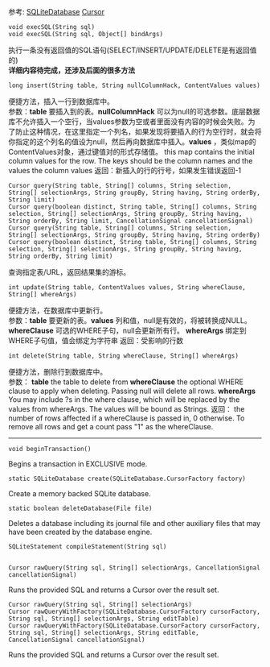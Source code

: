 参考: [SQLiteDatabase](http://developer.android.com/reference/android/database/sqlite/SQLiteDatabase.html)
[Cursor](http://developer.android.com/reference/android/database/Cursor.html)

	void execSQL(String sql)
	void execSQL(String sql, Object[] bindArgs)
执行一条没有返回值的SQL语句(SELECT/INSERT/UPDATE/DELETE是有返回值的)<br />
**详细内容待完成，还涉及后面的很多方法**

	long insert(String table, String nullColumnHack, ContentValues values)
便捷方法，插入一行到数据库中。<br />
参数：**table** 要插入到的表。**nullColumnHack** 可以为null的可选参数。底层数据库不允许插入一个空行，当values参数为空或者里面没有内容的时候会失败。为了防止这种情况，在这里指定一个列名，如果发现将要插入的行为空行时，就会将你指定的这个列名的值设为null，然后再向数据库中插入。**values** ，类似map的ContentValues对象，通过键值对的形式存储值。 this map contains the initial column values for the row. The keys should be the column names and the values the column values
返回：新插入的行的行号，如果发生错误返回-1

	Cursor query(String table, String[] columns, String selection, String[] selectionArgs, String groupBy, String having, String orderBy, String limit)
	Cursor query(boolean distinct, String table, String[] columns, String selection, String[] selectionArgs, String groupBy, String having, String orderBy, String limit, CancellationSignal cancellationSignal)
	Cursor query(String table, String[] columns, String selection, String[] selectionArgs, String groupBy, String having, String orderBy)
	Cursor query(boolean distinct, String table, String[] columns, String selection, String[] selectionArgs, String groupBy, String having, String orderBy, String limit)
查询指定表/URL，返回结果集的游标。

	int update(String table, ContentValues values, String whereClause, String[] whereArgs)
便捷方法，在数据库中更新行。<br />
参数：**table** 要更新的表。**values** 列和值，null是有效的，将被转换成NULL。**whereClause** 可选的WHERE子句，null会更新所有行。
**whereArgs** 绑定到WHERE子句值，值会绑定为字符串
返回：受影响的行数

	int delete(String table, String whereClause, String[] whereArgs)
便捷方法，删除行到数据库中。<br />
参数：
**table**
the table to delete from
**whereClause**
the optional WHERE clause to apply when deleting. Passing null will delete all rows.
**whereArgs**
You may include ?s in the where clause, which will be replaced by the values from whereArgs. The values will be bound as Strings.
返回：
the number of rows affected if a whereClause is passed in, 0 otherwise. To remove all rows and get a count pass "1" as the whereClause. 


---
	void beginTransaction()
Begins a transaction in EXCLUSIVE mode. 

	static SQLiteDatabase create(SQLiteDatabase.CursorFactory factory)
Create a memory backed SQLite database. 

 

	static boolean deleteDatabase(File file)
Deletes a database including its journal file and other auxiliary files that may have been created by the database engine. 

	SQLiteStatement compileStatement(String sql)


	Cursor rawQuery(String sql, String[] selectionArgs, CancellationSignal cancellationSignal)
Runs the provided SQL and returns a Cursor over the result set.

	Cursor rawQuery(String sql, String[] selectionArgs)
	Cursor rawQueryWithFactory(SQLiteDatabase.CursorFactory cursorFactory, String sql, String[] selectionArgs, String editTable)
	Cursor rawQueryWithFactory(SQLiteDatabase.CursorFactory cursorFactory, String sql, String[] selectionArgs, String editTable, CancellationSignal cancellationSignal)
Runs the provided SQL and returns a Cursor over the result set.